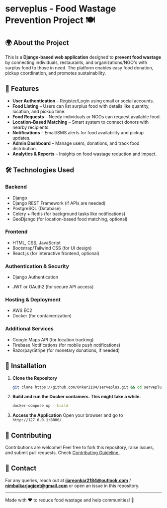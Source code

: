 # serveplus - Food Wastage Prevention Project 🍽️ 

## 🌍 About the Project
This is a **Django-based web application** designed to **prevent food wastage** by connecting individuals, restaurants, and organizations/NGO's with surplus food to those in need. The platform enables easy food donation, pickup coordination, and promotes sustainability.

## 🚀 Features
- **User Authentication** – Register/Login using email or social accounts.
- **Food Listing** – Users can list surplus food with details like quantity, location, and pickup time.
- **Food Requests** – Needy individuals or NGOs can request available food.
- **Location-Based Matching** – Smart system to connect donors with nearby recipients.
- **Notifications** – Email/SMS alerts for food availability and pickup updates.
- **Admin Dashboard** – Manage users, donations, and track food distribution.
- **Analytics & Reports** – Insights on food wastage reduction and impact.

## 🛠️ Technologies Used
### **Backend**
- Django
- Django REST Framework (if APIs are needed)
- PostgreSQL (Database)
- Celery + Redis (for background tasks like notifications)
- GeoDjango (for location-based food matching, optional)

### **Frontend**
- HTML, CSS, JavaScript
- Bootstrap/Tailwind CSS (for UI design)
- React.js (for interactive frontend, optional)

### **Authentication & Security**
- Django Authentication
<!-- - OAuth (Google, Facebook, etc.) -->
- JWT or OAuth2 (for secure API access)

### **Hosting & Deployment**
- AWS EC2
- Docker (for containerization)

### **Additional Services**
- Google Maps API (for location tracking)
- Firebase Notifications (for mobile push notifications)
- Razorpay/Stripe (for monetary donations, if needed)

## 📌 Installation
1. **Clone the Repository**
   ```bash
   git clone https://github.com/Onkar2104/serveplus.git && cd serveplus
   ```

2. **Build and run the Docker containers. This might take a while.**
   ```bash
   docker-compose up --build
   ```
   
6. **Access the Application**
   Open your browser and go to `http://127.0.0.1:8000/`

<!-- ## 📜 License
This project is licensed under the MIT License - see the [LICENSE](LICENSE) file for details. -->

## 🤝 Contributing
Contributions are welcome! Feel free to fork this repository, raise issues, and submit pull requests.
Check [Contributing Guideline.](https://github.com/Onkar2104/serveplus/blob/main/CONTRIBUTING.md)

## 📧 Contact
For any queries, reach out at **ijareonkar2184@outlook.com** / **nimbalkarjagjeet@gmail.com** or open an issue in this repository.

---
Made with ❤️ to reduce food wastage and help communities! 🌱
